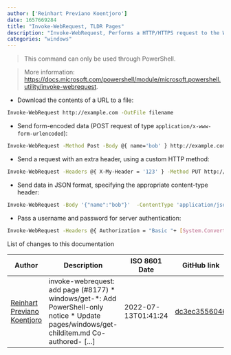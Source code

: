 ```yaml
---
author: ['Reinhart Previano Koentjoro']
date: 1657669284
title: "Invoke-WebRequest, TLDR Pages"
description: "Invoke-WebRequest, Performs a HTTP/HTTPS request to the Web."
categories: "windows"
---
```

> This command can only be used through PowerShell.

> More information: <https://docs.microsoft.com/powershell/module/microsoft.powershell.utility/invoke-webrequest>.

- Download the contents of a URL to a file:

```bash
Invoke-WebRequest http://example.com -OutFile filename
```

- Send form-encoded data (POST request of type `application/x-www-form-urlencoded`):

```bash
Invoke-WebRequest -Method Post -Body @{ name='bob' } http://example.com/form
```

- Send a request with an extra header, using a custom HTTP method:

```bash
Invoke-WebRequest -Headers @{ X-My-Header = '123' } -Method PUT http://example.com
```

- Send data in JSON format, specifying the appropriate content-type header:

```bash
Invoke-WebRequest -Body '{"name":"bob"}'  -ContentType 'application/json' http://example.com/users/1234
```

- Pass a username and password for server authentication:

```bash
Invoke-WebRequest -Headers @{ Authorization = "Basic "+ [System.Convert]::ToBase64String([System.Text.Encoding]::ASCII.GetBytes("myusername:mypassword")) } http://example.com
```
List of changes to this documentation


Author | Description | ISO 8601 Date | GitHub link
------|-----|-----|-----
[Reinhart Previano Koentjoro](mailto:reinhart_previano@yahoo.com) | invoke-webrequest: add page (#8177) * windows/get-*: Add PowerShell-only notice * Update pages/windows/get-childitem.md Co-authored- [...] | 2022-07-13T01:41:24 | [dc3ec3556046](https://github.com/tldr-pages/tldr/commit/dc3ec3556046aa804d0224bb54dd27ab6001e449)

